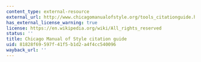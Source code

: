 ```yaml
---
content_type: external-resource
external_url: http://www.chicagomanualofstyle.org/tools_citationguide.html
has_external_license_warning: true
license: https://en.wikipedia.org/wiki/All_rights_reserved
status: ''
title: Chicago Manual of Style citation guide
uid: 81828f69-597f-41f5-b1d2-a4f4cc540096
wayback_url: ''
---
```

